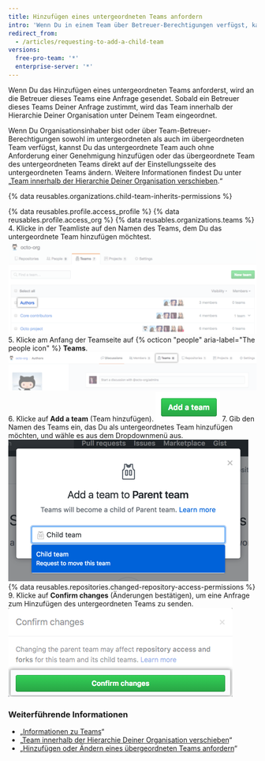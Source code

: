 ```yaml
---
title: Hinzufügen eines untergeordneten Teams anfordern
intro: 'Wenn Du in einem Team über Betreuer-Berechtigungen verfügst, kannst Du die Verschachtelung eines vorhandenen Teams innerhalb der Hierarchie Deiner Organisation unter Deinem Team anfordern.'
redirect_from:
  - /articles/requesting-to-add-a-child-team
versions:
  free-pro-team: '*'
  enterprise-server: '*'
---
```


Wenn Du das Hinzufügen eines untergeordneten Teams anforderst, wird an die Betreuer dieses Teams eine Anfrage gesendet. Sobald ein Betreuer dieses Teams Deiner Anfrage zustimmt, wird das Team innerhalb der Hierarchie Deiner Organisation unter Deinem Team eingeordnet.

Wenn Du Organisationsinhaber bist oder über Team-Betreuer-Berechtigungen sowohl im untergeordneten als auch im übergeordneten Team verfügst, kannst Du das untergeordnete Team auch ohne Anforderung einer Genehmigung hinzufügen oder das übergeordnete Team des untergeordneten Teams direkt auf der Einstellungsseite des untergeordneten Teams ändern. Weitere Informationen findest Du unter „[Team innerhalb der Hierarchie Deiner Organisation verschieben](/articles/moving-a-team-in-your-organization-s-hierarchy).“

{% data reusables.organizations.child-team-inherits-permissions %}

{% data reusables.profile.access_profile %}
{% data reusables.profile.access_org %}
{% data reusables.organizations.teams %}
4. Klicke in der Teamliste auf den Namen des Teams, dem Du das untergeordnete Team hinzufügen möchtest. ![Liste der Teams der Organisation](/assets/images/help/teams/click-team-name.png)
5. Klicke am Anfang der Teamseite auf {% octicon "people" aria-label="The people icon" %} **Teams**. ![Registerkarte „Teams" auf der Teamseite](/assets/images/help/teams/team-teams-tab.png)
6. Klicke auf **Add a team** (Team hinzufügen). ![Schaltfläche zum Hinzufügen eines Teams auf der Teamseite](/assets/images/help/teams/add-a-team.png)
7. Gib den Namen des Teams ein, das Du als untergeordnetes Team hinzufügen möchten, und wähle es aus dem Dropdownmenü aus. ![Textfeld zum Eingeben und Dropdown-Menü zum Auswählen des Namens des untergeordneten Teams](/assets/images/help/teams/type-child-team-name.png)
{% data reusables.repositories.changed-repository-access-permissions %}
9. Klicke auf **Confirm changes** (Änderungen bestätigen), um eine Anfrage zum Hinzufügen des untergeordneten Teams zu senden. ![Modales Feld mit Informationen zu den Änderungen an den Berechtigungen für den Repositoryzugriff](/assets/images/help/teams/confirm-new-parent-team.png)

### Weiterführende Informationen

- „[Informationen zu Teams](/articles/about-teams)“
- „[Team innerhalb der Hierarchie Deiner Organisation verschieben](/articles/moving-a-team-in-your-organization-s-hierarchy)“
- „[Hinzufügen oder Ändern eines übergeordneten Teams anfordern](/articles/requesting-to-add-or-change-a-parent-team)“
